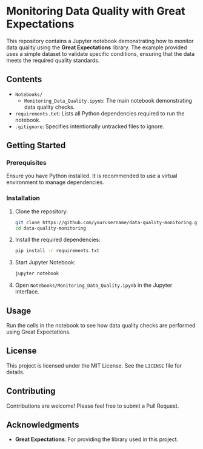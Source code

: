 # Monitoring Data Quality with Great Expectations

This repository contains a Jupyter notebook demonstrating how to monitor data quality using the **Great Expectations** library. The example provided uses a simple dataset to validate specific conditions, ensuring that the data meets the required quality standards.

## Contents

- `Notebooks/`
  - `Monitoring_Data_Quality.ipynb`: The main notebook demonstrating data quality checks.
- `requirements.txt`: Lists all Python dependencies required to run the notebook.
- `.gitignore`: Specifies intentionally untracked files to ignore.

## Getting Started

### Prerequisites

Ensure you have Python installed. It is recommended to use a virtual environment to manage dependencies.

### Installation

1. Clone the repository:

    ```bash
    git clone https://github.com/yourusername/data-quality-monitoring.git
    cd data-quality-monitoring
    ```

2. Install the required dependencies:

    ```bash
    pip install -r requirements.txt
    ```

3. Start Jupyter Notebook:

    ```bash
    jupyter notebook
    ```

4. Open `Notebooks/Monitoring_Data_Quality.ipynb` in the Jupyter interface.

## Usage

Run the cells in the notebook to see how data quality checks are performed using Great Expectations.

## License

This project is licensed under the MIT License. See the `LICENSE` file for details.

## Contributing

Contributions are welcome! Please feel free to submit a Pull Request.

## Acknowledgments

- **Great Expectations**: For providing the library used in this project.
